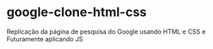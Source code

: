 # google-clone-html-css
Replicação da página de pesquisa do Google usando HTML e CSS e Futuramente aplicando JS
